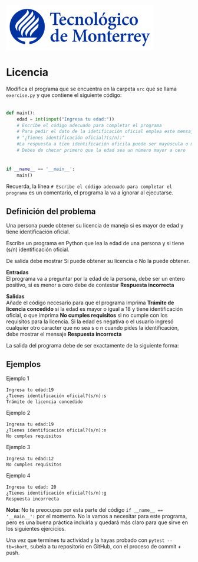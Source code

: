 ![Tec de Monterrey](../../images/logotecmty.png)
# Licencia

Modifica el programa que se encuentra en la carpeta `src` que se llama
`exercise.py` y que contiene el siguiente código:

```python

def main():
    edad = int(input("Ingresa tu edad:"))
    # Escribe el código adecuado para completar el programa
    # Para pedir el dato de la idetificación oficial emplea este mensaje:
    # "¿Tienes identificación oficial?(s/n):"
    #La respuesta a tien identificación oficila puede ser mayúscula o minúscula
    # Debes de checar primero que la edad sea un número mayor a cero    


if __name__ == '__main__':
    main()
```

Recuerda, la línea `# Escribe el código adecuado para completar el programa` es un comentario, el programa la va a ignorar al ejecutarse.

## Definición del problema  
Una persona puede obtener su licencia de manejo si es mayor de edad y tiene identificación oficial.

Escribe un programa en Python que lea la edad de una persona y si tiene (s/n) identificación oficial.

De salida debe mostrar Si  puede obtener su licencia o No la puede obtener.

**Entradas**  
El programa va a preguntar por la edad de la persona, debe ser un entero positivo, si es menor a cero
debe de contestar **Respuesta incorrecta**

**Salidas**  
Añade el código necesario para que el programa imprima **Trámite de licencia concedido** si la edad es mayor o igual a 18 y tiene identificación oficial, o que imprima **No cumples requisitos** si no cumple con los requisitos para la licencia. Si la edad es negativa o el usuario ingresó cualquier otro caracter que no sea s o n cuando pides la identificación, debe mostrar el mensaje **Respuesta incorrecta**

La salida del programa debe de ser exactamente de la siguiente forma:

## Ejemplos    
Ejemplo 1

```plaintext
Ingresa tu edad:19
¿Tienes identificación oficial?(s/n):s
Trámite de licencia concedido
```
Ejemplo 2

```plaintext
Ingresa tu edad:19
¿Tienes identificación oficial?(s/n):n
No cumples requisitos
```

Ejemplo 3
```plaintext
Ingresa tu edad:12
No cumples requisitos
```

Ejemplo 4
```plaintext
Ingresa tu edad: 20
¿Tienes identificación oficial?(s/n):g
Respuesta incorrecta
```

**Nota:** No te preocupes por esta parte del código
`if __name__ == '__main__':` por el momento. No la vamos a necesitar para
este programa, pero es una buena práctica incluirla y quedará más
claro para que sirve en los siguientes ejercicios.

Una vez que termines tu actividad y la hayas probado con `pytest --tb=short`,
subela a tu repositorio en GitHub, con el proceso de commit + push.